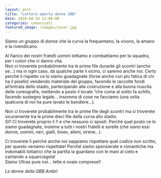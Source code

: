 ```yaml
---
layout: post
title: "Lettera aperta donne GBB"
date: 2018-08-24 12:00:00
categories: comunicati
featured_image: /images/cover.jpg
---
```

Siamo un gruppo di donne che la curva la frequentano, la vivono, la amano e la rivendicano.

Al fianco dei nostri fratelli uomini lottiamo e combattiamo per la squadra, per i colori che ci danno vita.  
Non ci troverete probabilmente tra le prime file durante gli scontri (anche se…) ma in ogni caso, da qualche parte li vicino, ci saremo anche noi. Certo perché il rispetto ce lo siamo guadagnate (forse anche con più fatica di chi ha il pisello) vendendo materiale del gruppo, facendo le raccolte fondi all’entrata dello stadio, partecipando alla costruzione e alla buona riuscita delle coreografie, mettendo a posto il locale “che come al solito fa schifo, facendo sostegno legale… insomma di cose ne facciamo (una volta qualcuna di noi ha pure lavato le bandiere…).

Non ci troverete probabilmente tra le prime file degli scontri ma ci troverete sicuramente tra le prime dieci file della curva allo stadio.  
Si!! Ci troverete proprio lì !! e che nessuno ci sposti. Perché quel posto ce lo siamo guadagnate, insieme a tutti i nostri fratelli e sorelle (che siano essi donne, uomini, neri, gialli, bisex, alieni, sirene…).

Ci troverete lì perché anche noi sappiamo rispettare quel codice non scritto, per questo veniamo rispettate! Perché siamo spensierate e romantiche ma indomabili lottatrici che la partita la guardano con le mani al cielo e cantando a squarciagola!  
Siamo Ultras pure noi… tette e ovaie comprese!!

*Le donne della GBB Ambrì*
